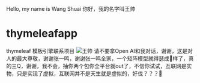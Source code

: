 Hello, my name is Wang Shuai
你好，我的名字叫王帅
# thymeleafapp
thymeleaf 模板引擎联系项目
![王帅](https://github.com/shuaishuai009/thymeleafapp/assets/58324717/33c37751-7159-408d-8189-c4a0f112f2bb)
请不要拿Open AI和我对话，谢谢，这是对人的最大尊敬，谢谢张一鸣，谢谢张一鸣全家，一个矩阵模型就得瑟成🔨样了，真的三Q，谢谢，我不会，抽你两个包你全平台就out了，不信你试试，互联网是实物，只是实现了虚拟，互联网并不是天生就是虚拟的，好伐？？？🤌
